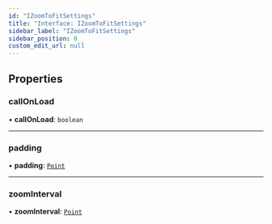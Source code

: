 ```yaml
---
id: "IZoomToFitSettings"
title: "Interface: IZoomToFitSettings"
sidebar_label: "IZoomToFitSettings"
sidebar_position: 0
custom_edit_url: null
---
```


## Properties

### callOnLoad

• **callOnLoad**: `boolean`

___

### padding

• **padding**: [`Point`](../#point)

___

### zoomInterval

• **zoomInterval**: [`Point`](../#point)
